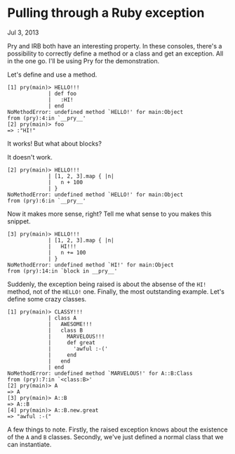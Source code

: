 Pulling through a Ruby exception
================================

<time datetime="2013-07-03">Jul 3, 2013</time>

Pry and IRB both have an interesting property. In these consoles, there's a
possibility to correctly define a method or a class and get an exception. All in
the one go. I'll be using Pry for the demonstration.

Let's define and use a method.

```
[1] pry(main)> HELLO!!!
             | def foo
             |   :HI!
             | end
NoMethodError: undefined method `HELLO!' for main:Object
from (pry):4:in `__pry__'
[2] pry(main)> foo
=> :"HI!"
```

It works! But what about blocks?

It doesn't work.

```
[2] pry(main)> HELLO!!!
             | [1, 2, 3].map { |n|
             |   n + 100
             | }
NoMethodError: undefined method `HELLO!' for main:Object
from (pry):6:in `__pry__'
```

Now it makes more sense, right? Tell me what sense to you makes this snippet.

```
[3] pry(main)> HELLO!!!
             | [1, 2, 3].map { |n|
             |   HI!!!
             |   n += 100
             | }
NoMethodError: undefined method `HI!' for main:Object
from (pry):14:in `block in __pry__'
```

Suddenly, the exception being raised is about the absense of the `HI!` method,
not of the `HELLO!` one. Finally, the most outstanding example. Let's define
some crazy classes.

```
[1] pry(main)> CLASSY!!!
             | class A
             |   AWESOME!!!
             |   class B
             |     MARVELOUS!!!
             |     def great
             |       'awful :-('
             |     end
             |   end
             | end
NoMethodError: undefined method `MARVELOUS!' for A::B:Class
from (pry):7:in `<class:B>'
[2] pry(main)> A
=> A
[3] pry(main)> A::B
=> A::B
[4] pry(main)> A::B.new.great
=> "awful :-("
```

A few things to note. Firstly, the raised exception knows about the existence of
the `A` and `B` classes. Secondly, we've just defined a normal class that
we can instantiate.
